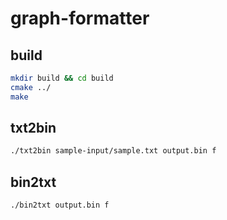 # graph-formatter
## build
```sh
mkdir build && cd build
cmake ../
make
```

## txt2bin
```sh
./txt2bin sample-input/sample.txt output.bin f
```

## bin2txt
```sh
./bin2txt output.bin f
```